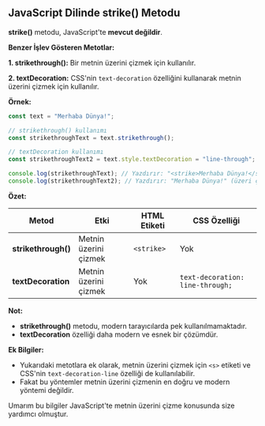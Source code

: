 ## JavaScript Dilinde strike() Metodu

**strike()** metodu, JavaScript'te **mevcut değildir**. 

**Benzer İşlev Gösteren Metotlar:**

**1. strikethrough():** Bir metnin üzerini çizmek için kullanılır.

**2. textDecoration:** CSS'nin `text-decoration` özelliğini kullanarak metnin üzerini çizmek için kullanılır.

**Örnek:**

```javascript
const text = "Merhaba Dünya!";

// strikethrough() kullanımı
const strikethroughText = text.strikethrough();

// textDecoration kullanımı
const strikethroughText2 = text.style.textDecoration = "line-through";

console.log(strikethroughText); // Yazdırır: "<strike>Merhaba Dünya!</strike>"
console.log(strikethroughText2); // Yazdırır: "Merhaba Dünya!" (üzeri çizili olarak)
```

**Özet:**

| Metod | Etki | HTML Etiketi | CSS Özelliği |
|---|---|---|---|
| **strikethrough()** | Metnin üzerini çizmek | `<strike>` | Yok |
| **textDecoration** | Metnin üzerini çizmek | Yok | `text-decoration: line-through;` |

**Not:**

* **strikethrough()** metodu, modern tarayıcılarda pek kullanılmamaktadır.
* **textDecoration** özelliği daha modern ve esnek bir çözümdür.

**Ek Bilgiler:**

* Yukarıdaki metotlara ek olarak, metnin üzerini çizmek için `<s>` etiketi ve CSS'nin `text-decoration-line` özelliği de kullanılabilir. 
* Fakat bu yöntemler metnin üzerini çizmenin en doğru ve modern yöntemi değildir.

Umarım bu bilgiler JavaScript'te metnin üzerini çizme konusunda size yardımcı olmuştur.
